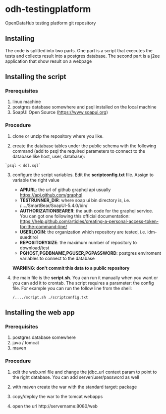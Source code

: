 # odh-testingplatform

OpenDataHub testing platform git repository

## Installing


The code is splitted into two parts. One part is a script that executes the tests and collects result
into a postgres database. The second part is a j2ee application that show result on a webpage


## Installing the script

### Prerequisites

  1. linux machine
  2. postgres database somewhere and psql installed on the local machine
  3. SoapUI Open Source (https://www.soapui.org)
  
### Procedure
     
  1. clone or unzip the repository where you like.
  
  2. create the database tables under the public schema with the following command (add to psql the 
     required parameters to connect to the database like host, user, database):
  
    `psql < ddl.sql`
  
  3. configure the script variables. Edit the **scriptconfig.txt** file. Assign to variable the right value
     * **APIURL**: the url of github graphql api usually https://api.github.com/graphql
     * **TESTRUNNER_DIR**: where soap ui bin directory is, i.e. /..../SmartBear/SoapUI-5.4.0/bin/
     * **AUTHORIZATIONBEARER**: the auth code for the graphql service. You can got one following
       this official documentation: https://help.github.com/articles/creating-a-personal-access-token-for-the-command-line/
     * **USERLOGIN**: the organization which repository are tested, i.e. idm-suedtirol
     * **REPOSITORYSIZE**: the maximum number of repository to download/test
     * **PGHOST,PGDBNAME,PGUSER,PGPASSWORD**: postgres enviroment variables to connect to the database
     
     **WARNING: don't commit this data to a public repository**
     
  4. the main file is the **script.sh**. You can run it
     manually when you want or you can add it to crontab. The script requires a parameter: the
     config file. For example you can run the follow line from the shell:
     
     ```
     /..../script.sh ./scriptconfig.txt
     ```

## Installing the web app

### Prerequisites

  1. postgres database somewhere
  2. java / tomcat
  3. maven
  
### Procedure
     
  1. edit the web.xml file and change the jdbc_url context param to point to the right database. You can
     add server/user/password as well
     
  2. with maven create the war with the standard target: package
  
  3. copy/deploy the war to the tomcat webapps
  
  4. open the url http://servername:8080/web
  
  